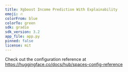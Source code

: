 ```yaml
---
title: Xgboost Income Prediction With Explainability
emoji: 🔥
colorFrom: blue
colorTo: green
sdk: gradio
sdk_version: 3.2
app_file: app.py
pinned: false
license: mit
---
```


Check out the configuration reference at https://huggingface.co/docs/hub/spaces-config-reference
